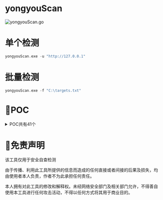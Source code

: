 # yongyouScan

![yongyouScan.go](https://socialify.git.ci/qi4L/yongyouScan.go/image?description=1&font=KoHo&forks=1&language=1&logo=https%3A%2F%2Fs11.ax1x.com%2F2024%2F01%2F14%2FpFP7Cmn.jpg&name=1&owner=1&pattern=Charlie%20Brown&stargazers=1&theme=Auto)

# 单个检测
```go
yongyouScan.exe -u "http://127.0.0.1"
```

# 批量检测
```go
yongyouScan.exe -f "C:\targets.txt"
```

# 🐳POC

<details>
<summary>POC共有41个</summary>
<pre><code>
用友 NC MessageServlet反序列化漏洞
用友 NC UploadServlet反序列化漏洞
用友 NC 6.5 未授权文件上传漏洞
用友 NC MonitorServlet反序列化漏洞
用友 GRP-U8 Proxy SQL注入漏洞
用友 NC 配置文件泄露漏洞
用友 NCCloud FS 文件管理 SQL 注入
用友 ERP-NC 目录遍历漏洞
用友 NC IUpdateService XXE漏洞
用友 Uapjs JNDI注入漏洞
用友 畅捷通T+ Upload.aspx 任意文件上传漏洞
用友 U8 OA test.jsp SQL注入漏洞
用友 accept 任意文件上传漏洞
畅捷通T+ DownloadProxy任意文件读取漏洞
用友 时空KSOA com.sksoft.bill.ImageUpload 任意文件上传漏洞
用友 U8 RegisterServlet反序列化漏洞
用友 U8 OA getSessionList.jsp 敏感信息泄漏漏洞
用友 文件服务器 认证绕过漏洞
用友 uapws 认证绕过漏洞
用友 U8 CacheInvokeServlet反序列化漏洞
用友 U8 TableInputOperServlet反序列化漏洞
用友 files 反序列化漏洞
用友 U8 ActionHandlerServlet反序列化漏洞
用友 U8 MxServlet反序列化漏洞
用友 U8 ServletCommander反序列化漏洞
用友 GRP-U8 UploadFileData 任意文件上传漏洞
用友 U8 MonitorServlet反序列化漏洞
用友 uapws 认证绕过漏洞
用友 U8 LoginServlet反序列化漏洞
用友 U8 FileTransportServlet反序列化漏洞
用友 畅捷通T-CRM get_usedspace.php SQL注入漏洞
用友 畅捷通T+ RecoverPassword.aspx 管理员密码修改漏洞
用友时空 KSOA 多处SQL注入漏洞
用友 U8 TaskTreeQuery SQL注入漏洞
用友 文件服务器 认证绕过漏洞
用友NC XbrlPersistenceServlet反序列化漏洞
用友 U8 ClientRequestDispatch反序列化漏洞
用友 FileReceiveServlet反序列化漏洞
用友 NC JiuQiClientReqDispatch反序列化漏洞
用友 GRP-U8 U8AppProxy 任意文件上传漏洞
用友 NC bsh.servlet.BshServlet 远程命令执行漏洞
</code></pre>
</details>

# 👮免责声明

该工具仅用于安全自查检测

由于传播、利用此工具所提供的信息而造成的任何直接或者间接的后果及损失，均由使用者本人负责，作者不为此承担任何责任。

本人拥有对此工具的修改和解释权。未经网络安全部门及相关部门允许，不得善自使用本工具进行任何攻击活动，不得以任何方式将其用于商业目的。
